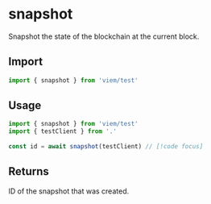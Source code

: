 # snapshot

Snapshot the state of the blockchain at the current block.

## Import 

```ts
import { snapshot } from 'viem/test'
```

## Usage

```ts
import { snapshot } from 'viem/test'
import { testClient } from '.'
 
const id = await snapshot(testClient) // [!code focus]
```

## Returns

ID of the snapshot that was created.